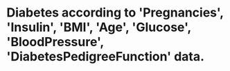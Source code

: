 # Diabetes according to 'Pregnancies', 'Insulin', 'BMI', 'Age', 'Glucose', 'BloodPressure', 'DiabetesPedigreeFunction' data.
